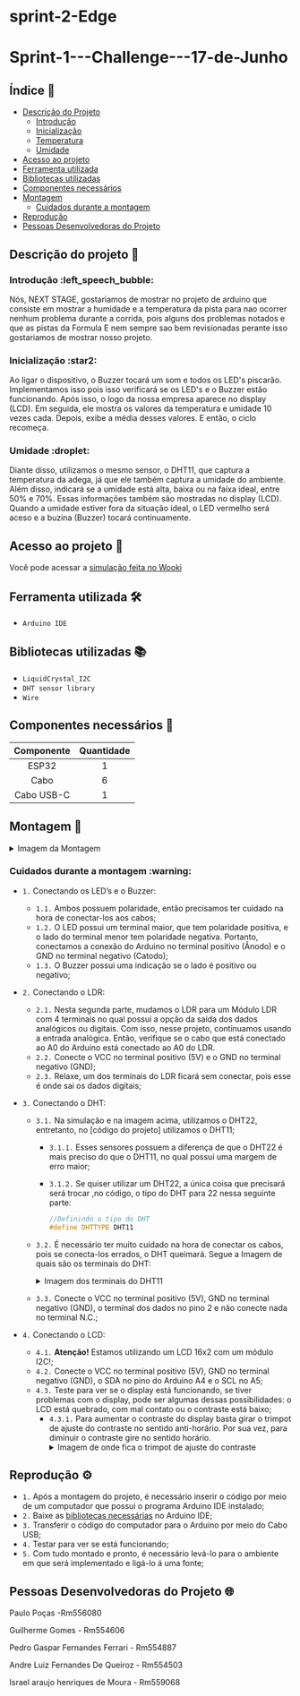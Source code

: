# sprint-2-Edge


# Sprint-1---Challenge---17-de-Junho 


## Índice :page_with_curl:

  * [Descrição do Projeto](#descrição-do-projeto-memo)
     * [Introdução](#introdução-left_speech_bubble)
     * [Inicialização](#inicialização-star2)
     * [Temperatura](#temperatura-thermometer)
     * [Umidade](#umidade-droplet)
  * [Acesso ao projeto](#acesso-ao-projeto-file_folder)
  * [Ferramenta utilizada](#ferramenta-utilizada-hammer_and_wrench)
  * [Bibliotecas utilizadas](#bibliotecas-utilizadas-books)
  * [Componentes necessários](#componentes-necessários-toolbox)
  * [Montagem](#montagem-wrench)
     * [Cuidados durante a montagem](#cuidados-durante-a-montagem-warning)
  * [Reprodução](#reprodução-gear)
  * [Pessoas Desenvolvedoras do Projeto](#pessoas-desenvolvedoras-do-projeto-globe_with_meridians)

## Descrição do projeto :memo:

<h3>Introdução :left_speech_bubble:</h3>
<p>
  Nós, NEXT STAGE, gostariamos de mostrar no projeto de arduino que consiste em mostrar a humidade e a temperatura da pista para nao ocorrer nenhum problema durante a corrida, pois alguns dos problemas notados e que as pistas da Formula E nem sempre sao bem revisionadas perante isso gostariamos de mostrar nosso projeto.
<h3>Inicialização :star2:</h3>
<p>
 Ao ligar o dispositivo, o Buzzer tocará um som e todos os LED's piscarão. Implementamos isso pois isso verificará se os LED's e o Buzzer estão funcionando. Após isso, o logo da nossa empresa aparece no display (LCD). Em seguida, ele mostra os valores da temperatura e umidade 10 vezes cada. Depois, exibe a média desses valores. E então, o ciclo recomeça.
</p>
<h3>Umidade :droplet:</h3>
<p>
  Diante disso, utilizamos o mesmo sensor, o DHT11, que captura a temperatura da adega, já que ele também captura a umidade do ambiente. Além disso, indicará se a umidade está alta, baixa ou na faixa ideal, entre 50% e 70%. Essas informações também são mostradas no display (LCD). Quando a umidade estiver fora da situação ideal, o LED vermelho será aceso e a buzina (Buzzer) tocará continuamente.
</p>

## Acesso ao projeto :file_folder:

Você pode acessar a [simulação feita no Wooki](https://wokwi.com/projects/398139770432957441)

## Ferramenta utilizada :hammer_and_wrench:

- ``Arduino IDE``
  
## Bibliotecas utilizadas :books:

- ``LiquidCrystal_I2C``
- ``DHT sensor library``
- ``Wire``
  
## Componentes necessários :toolbox:

|   Componente   | Quantidade |
|:--------------:|:----------:|
| ESP32          |      1     |
|      Cabo      |     6      |
|    Cabo USB-C   |      1     |

## Montagem :wrench:

<details>
  <summary>Imagem da Montagem</summary>
  <img src="https://github.com/L-A-N-E/CP2_Edge_1SEM/assets/101829188/f222851c-31ac-4af2-ae67-96aba71d051a" alt="imagem-montagem">
</details>

<h3>Cuidados durante a montagem :warning:</h3>

- ``1.`` Conectando os LED’s e o Buzzer:
   - ``1.1.`` Ambos possuem polaridade, então precisamos ter cuidado na hora de conectar-los aos cabos;
   - ``1.2.`` O LED possui um terminal maior, que tem polaridade positiva, e o lado do terminal menor tem polaridade negativa. Portanto, conectamos a conexão do Arduino no terminal positivo (Ânodo) e o GND no terminal negativo (Catodo);
   - ``1.3.`` O Buzzer possui uma indicação se o lado é positivo ou negativo;

- ``2.`` Conectando o LDR:
  - ``2.1.`` Nesta segunda parte, mudamos o LDR para um Módulo LDR com 4 terminais no qual possui a opção da saída dos dados analógicos ou digitais. Com isso, nesse projeto, continuamos usando a entrada analógica. Então, verifique se o cabo que está conectado ao A0 do Arduino está  conectado ao A0 do LDR.
  - ``2.2.`` Conecte o VCC no terminal positivo (5V) e o GND no terminal negativo (GND);
  - ``2.3.`` Relaxe, um dos terminais do LDR ficará sem conectar, pois esse é onde sai os dados digitais;

- ``3.`` Conectando o DHT:
  - ``3.1.`` Na simulação e na imagem acima, utilizamos o DHT22, entretanto, no [código do projeto] utilizamos o DHT11;
    - ``3.1.1.`` Esses sensores possuem a diferença de que o DHT22 é mais preciso do que o DHT11, no qual possui uma margem de erro maior;
    - ``3.1.2.`` Se quiser utilizar um DHT22, a única coisa que precisará será trocar ,no código, o tipo do DHT para 22 nessa seguinte parte:
            
      ```cpp
      //Definindo o tipo do DHT  
      #define DHTTYPE DHT11   
      ```
      
  - ``3.2.`` É necessário ter muito cuidado na hora de conectar os cabos, pois se conecta-los errados, o DHT queimará. Segue a Imagem de quais são os terminais do DHT:
      <details>
        <summary>Imagem dos terminais do DHT11</summary>
        <img src="https://github.com/L-A-N-E/CP2_Edge_1SEM/assets/101829188/d26416fb-d639-4760-b590-593932e5a888" alt="Terminais do DHT11">
      </details>
  - ``3.3.`` Conecte o VCC no terminal positivo (5V), GND no terminal negativo (GND), o terminal dos dados no pino 2 e não conecte nada no terminal N.C.;

- ``4.`` Conectando o LCD:
  - ``4.1.`` **Atenção!** Estamos utilizando um LCD 16x2 com um módulo I2C!;
  - ``4.2.`` Conecte o VCC no terminal positivo (5V), GND no terminal negativo (GND), o SDA no pino do Arduino A4 e o SCL no A5;
  - ``4.3.`` Teste para ver se o display está funcionando, se tiver problemas com o display, pode ser algumas dessas possibilidades: o LCD está quebrado, com mal contato ou o contraste está baixo;
    - ``4.3.1.`` Para aumentar o contraste do display basta girar o trimpot de ajuste do contraste no sentido anti-horário. Por sua vez, para diminuir o contraste gire no sentido horário.
      <details>
        <summary>Imagem de onde fica o trimpot de ajuste do contraste</summary>
        <img src="https://github.com/L-A-N-E/CP2_Edge_1SEM/assets/101829188/50648d65-2402-4508-a47d-1d38bbf663e5" alt="Terminais do DHT11">
      </details>
## Reprodução :gear:

- ``1.`` Após a montagem do projeto, é necessário inserir o código por meio de um computador que possui o programa Arduino IDE instalado;
- ``2.`` Baixe as [bibliotecas necessárias](#bibliotecas-utilizadas-books) no Arduino IDE; 
- ``3.`` Transferir o código do computador para  o Arduino por meio do Cabo USB;
- ``4.`` Testar para ver se está funcionando;
- ``5.`` Com tudo montado e pronto, é necessário levá-lo para o ambiente em que será implementado e ligá-lo á uma fonte;

## Pessoas Desenvolvedoras do Projeto :globe_with_meridians:
Paulo Poças -Rm556080

Guilherme Gomes - Rm554606

Pedro Gaspar Fernandes Ferrari - Rm554887

Andre Luiz Fernandes De Queiroz - Rm554503

Israel araujo henriques de Moura - Rm559068
